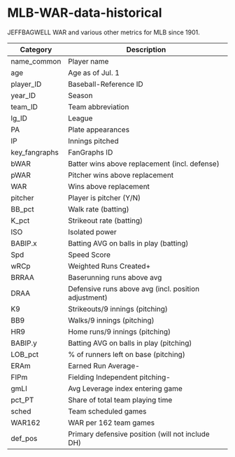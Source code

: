 # MLB-WAR-data-historical
JEFFBAGWELL WAR and various other metrics for MLB since 1901.


|   Category    |                     Description                      |
|---------------|------------------------------------------------------|
| name_common   | Player name                                          |
| age           | Age as of Jul. 1                                     |
| player_ID     | Baseball-Reference ID                                |
| year_ID       | Season                                               |
| team_ID       | Team abbreviation                                    |
| lg_ID         | League                                               |
| PA            | Plate appearances                                    |
| IP            | Innings pitched                                      |
| key_fangraphs | FanGraphs ID                                         |
| bWAR          | Batter wins above replacement (incl. defense)        |
| pWAR          | Pitcher wins above replacement                       |
| WAR           | Wins above replacement                               |
| pitcher       | Player is pitcher (Y/N)                              |
| BB_pct        | Walk rate (batting)                                  |
| K_pct         | Strikeout rate (batting)                             |
| ISO           | Isolated power                                       |
| BABIP.x       | Batting AVG on balls in play (batting)               |
| Spd           | Speed Score                                          |
| wRCp          | Weighted Runs Created+                               |
| BRRAA         | Baserunning runs above avg                           |
| DRAA          | Defensive runs above avg (incl. position adjustment) |
| K9            | Strikeouts/9 innings (pitching)                      |
| BB9           | Walks/9 innings (pitching)                           |
| HR9           | Home runs/9 innings (pitching)                       |
| BABIP.y       | Batting AVG on balls in play (pitching)              |
| LOB_pct       | % of runners left on base (pitching)                 |
| ERAm          | Earned Run Average-                                  |
| FIPm          | Fielding Independent pitching-                       |
| gmLI          | Avg Leverage index entering game                     |
| pct_PT        | Share of total team playing time                     |
| sched         | Team scheduled games                                 |
| WAR162        | WAR per 162 team games                               |
| def_pos       | Primary defensive position (will not include DH)     |

